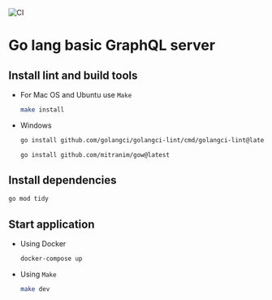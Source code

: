 ![CI](https://github.com/mrgiao1995/standard-go-service/actions/workflows/ci/badge.svg)

# Go lang basic GraphQL server

## Install lint and build tools

- For Mac OS and Ubuntu use `Make`

  ```sh
  make install
  ```

- Windows

  ```sh
  go install github.com/golangci/golangci-lint/cmd/golangci-lint@latest
  ```

  ```sh
  go install github.com/mitranim/gow@latest
  ```

## Install dependencies

  ```sh
  go mod tidy
  ```

## Start application

- Using Docker

  ```sh
  docker-compose up
  ```

- Using `Make`

  ```sh
  make dev
  ```
